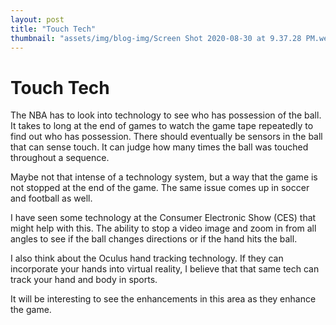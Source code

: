 ```yaml
---
layout: post
title: "Touch Tech"
thumbnail: "assets/img/blog-img/Screen Shot 2020-08-30 at 9.37.28 PM.webp"
---
```


# Touch Tech 

The NBA has to look into technology to see who has possession of the ball.  It takes to long at the end of games to watch the game tape repeatedly to find out who has possession. 
There should eventually be sensors in the ball that can sense touch.  It can judge how many times the ball was touched throughout a sequence.  

Maybe not that intense of a technology system, but a way that the game is not stopped at the end of the game.  The same issue comes up in soccer and football as well.  

I have seen some technology at the Consumer Electronic Show (CES) that might help with this.  The ability to stop a video image and zoom in from all angles to see if the ball changes directions
or if the hand hits the ball.  

I also think about the Oculus hand tracking technology.  If they can incorporate your hands into virtual reality, I believe that that same tech can track your hand and body in sports. 

It will be interesting to see the enhancements in this area as they enhance the game. 
